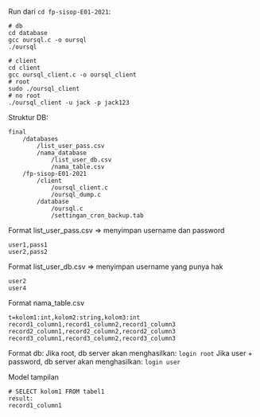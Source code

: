 Run dari `cd fp-sisop-E01-2021`:
```
# db
cd database
gcc oursql.c -o oursql
./oursql

# client
cd client
gcc oursql_client.c -o oursql_client
# root
sudo ./oursql_client
# no root
./oursql_client -u jack -p jack123
```

Struktur DB:
```
final
    /databases
        /list_user_pass.csv
        /nama_database
            /list_user_db.csv
            /nama_table.csv
    /fp-sisop-E01-2021
        /client
            /oursql_client.c
            /oursql_dump.c
        /database
            /oursql.c
            /settingan_cron_backup.tab
```

Format list_user_pass.csv => menyimpan username dan password
```
user1,pass1
user2,pass2
```

Format list_user_db.csv => menyimpan username yang punya hak
```
user2
user4
```

Format nama_table.csv
```
t=kolom1:int,kolom2:string,kolom3:int
record1_column1,record1_column2,record1_column3
record2_column1,record2_column2,record2_column3
record3_column1,record3_column2,record3_column3
```

Format db:
Jika root, db server akan menghasilkan:
`login root`
Jika user + password, db server akan menghasilkan:
`login user`

Model tampilan
```
# SELECT kolom1 FROM tabel1
result:
record1_column1
```
